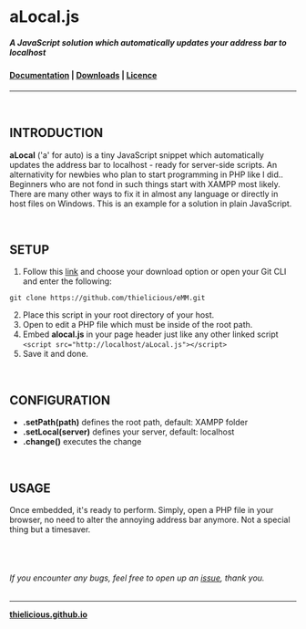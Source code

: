 # aLocal.js

##### A JavaScript solution which automatically updates your address bar to localhost

#### [Documentation](http:thielicious.github.io/#alocal_doc) | [Downloads](http:thielicious.github.io/#alocal_dls) | [Licence](http:thielicious.github.io/#alocal_lic) 
---

<br>

## INTRODUCTION

**aLocal** ('a' for auto) is a tiny JavaScript snippet which automatically updates the address bar to localhost - ready for server-side scripts. An alternativity for newbies who plan to start programming in PHP like I did..<br>
Beginners who are not fond in such things start with XAMPP most likely. There are many other ways to fix it in almost any language or directly in host files on Windows. This is an example for a solution in plain JavaScript.

<br>

## SETUP

1. Follow this [link](http:thielicious.github.io/#alocal_dls) and choose your download option or open your Git CLI and enter the following:
```
git clone https://github.com/thielicious/eMM.git
```
2. Place this script in your root directory of your host.
3. Open to edit a PHP file which must be inside of the root path.
4. Embed **alocal.js** in your page header just like any other linked script<br>
`<script src="http://localhost/aLocal.js"></script>`
5. Save it and done.

<br>

## CONFIGURATION
- **.setPath(path)** defines the root path, default: XAMPP folder
- **.setLocal(server)** defines your server, default: localhost
- **.change()**	executes the change

<br>

## USAGE

Once embedded, it's ready to perform. Simply, open a PHP file in your browser, no need to alter the annoying address bar anymore. Not a special thing but a timesaver.

<br>
<br>

###### If you encounter any bugs, feel free to open up an [issue](https://github.com/thielicious/unPOSTer/issues), thank you.

---
**[thielicious.github.io](http://thielicious.github.io)**
